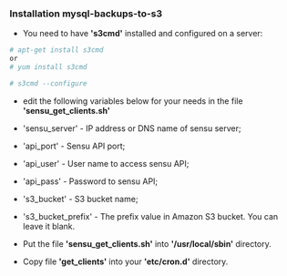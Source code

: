 ### Installation mysql-backups-to-s3
- You need to have **'s3cmd'** installed and configured on a server:
```sh
# apt-get install s3cmd
or
# yum install s3cmd
```
```sh
# s3cmd --configure
```

- edit the following variables below for your needs in the file **'sensu_get_clients.sh'**
 - 'sensu_server' - IP address or DNS name of sensu server;
 - 'api_port' - Sensu API port;
 - 'api_user' - User name to access sensu API;
 - 'api_pass' - Password to sensu API;
 - 's3_bucket' - S3 bucket name;
 - 's3_bucket_prefix' - The prefix value in Amazon S3 bucket. You can leave it blank.


- Put the file **'sensu_get_clients.sh'** into **'/usr/local/sbin'** directory.
- Copy file **'get_clients'** into your **'etc/cron.d'** directory.
